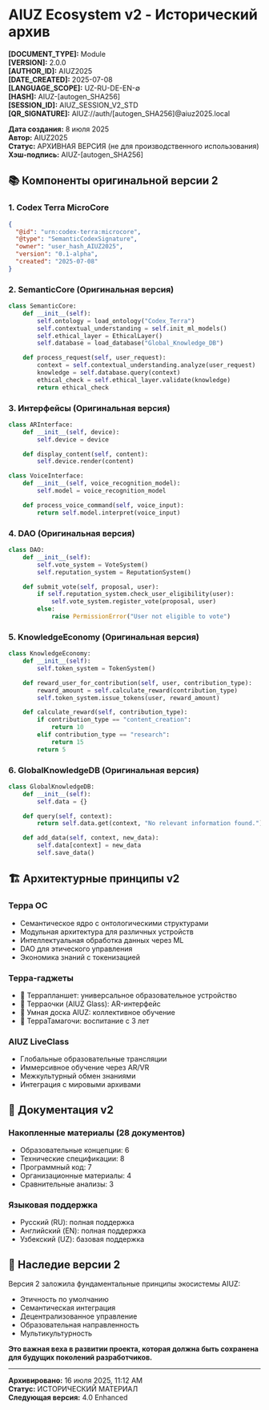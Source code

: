 # AIUZ Ecosystem v2 - Исторический архив

**\[DOCUMENT\_TYPE]:** Module\
**\[VERSION]:** 2.0.0\
**\[AUTHOR\_ID]:** AIUZ2025\
**\[DATE\_CREATED]:** 2025-07-08\
**\[LANGUAGE\_SCOPE]:** UZ-RU-DE-EN-∅\
**\[HASH]:** AIUZ-\[autogen\_SHA256]\
**\[SESSION\_ID]:** AIUZ\_SESSION\_V2\_STD\
**\[QR\_SIGNATURE]:** AIUZ://auth/\[autogen\_SHA256]@aiuz2025.local

**Дата создания:** 8 июля 2025\
**Автор:** AIUZ2025\
**Статус:** АРХИВНАЯ ВЕРСИЯ (не для производственного использования)\
**Хэш-подпись:** AIUZ-\[autogen\_SHA256]

## 📚 Компоненты оригинальной версии 2

### 1. Codex Terra MicroCore

```json
{
  "@id": "urn:codex-terra:microcore",
  "@type": "SemanticCodexSignature",
  "owner": "user_hash_AIUZ2025",
  "version": "0.1-alpha",
  "created": "2025-07-08"
}
```

### 2. SemanticCore (Оригинальная версия)

```python
class SemanticCore:
    def __init__(self):
        self.ontology = load_ontology("Codex_Terra")
        self.contextual_understanding = self.init_ml_models()
        self.ethical_layer = EthicalLayer()
        self.database = load_database("Global_Knowledge_DB")

    def process_request(self, user_request):
        context = self.contextual_understanding.analyze(user_request)
        knowledge = self.database.query(context)
        ethical_check = self.ethical_layer.validate(knowledge)
        return ethical_check
```

### 3. Интерфейсы (Оригинальная версия)

```python
class ARInterface:
    def __init__(self, device):
        self.device = device

    def display_content(self, content):
        self.device.render(content)

class VoiceInterface:
    def __init__(self, voice_recognition_model):
        self.model = voice_recognition_model

    def process_voice_command(self, voice_input):
        return self.model.interpret(voice_input)
```

### 4. DAO (Оригинальная версия)

```python
class DAO:
    def __init__(self):
        self.vote_system = VoteSystem()
        self.reputation_system = ReputationSystem()

    def submit_vote(self, proposal, user):
        if self.reputation_system.check_user_eligibility(user):
            self.vote_system.register_vote(proposal, user)
        else:
            raise PermissionError("User not eligible to vote")
```

### 5. KnowledgeEconomy (Оригинальная версия)

```python
class KnowledgeEconomy:
    def __init__(self):
        self.token_system = TokenSystem()

    def reward_user_for_contribution(self, user, contribution_type):
        reward_amount = self.calculate_reward(contribution_type)
        self.token_system.issue_tokens(user, reward_amount)

    def calculate_reward(self, contribution_type):
        if contribution_type == "content_creation":
            return 10
        elif contribution_type == "research":
            return 15
        return 5
```

### 6. GlobalKnowledgeDB (Оригинальная версия)

```python
class GlobalKnowledgeDB:
    def __init__(self):
        self.data = {}

    def query(self, context):
        return self.data.get(context, "No relevant information found.")

    def add_data(self, context, new_data):
        self.data[context] = new_data
        self.save_data()
```

## 🏗️ Архитектурные принципы v2

### Терра ОС

* Семантическое ядро с онтологическими структурами
* Модульная архитектура для различных устройств
* Интеллектуальная обработка данных через ML
* DAO для этического управления
* Экономика знаний с токенизацией

### Терра-гаджеты

* 📘 Террапланшет: универсальное образовательное устройство
* 🧠 Терраочки (AIUZ Glass): AR-интерфейс
* 🧲 Умная доска AIUZ: коллективное обучение
* 🐾 ТерраТамагочи: воспитание с 3 лет

### AIUZ LiveClass

* Глобальные образовательные трансляции
* Иммерсивное обучение через AR/VR
* Межкультурный обмен знаниями
* Интеграция с мировыми архивами

## 📝 Документация v2

### Накопленные материалы (28 документов)

* Образовательные концепции: 6
* Технические спецификации: 8
* Программный код: 7
* Организационные материалы: 4
* Сравнительные анализы: 3

### Языковая поддержка

* Русский (RU): полная поддержка
* Английский (EN): полная поддержка
* Узбекский (UZ): базовая поддержка

## 🎯 Наследие версии 2

Версия 2 заложила фундаментальные принципы экосистемы AIUZ:

* Этичность по умолчанию
* Семантическая интеграция
* Децентрализованное управление
* Образовательная направленность
* Мультикультурность

**Это важная веха в развитии проекта, которая должна быть сохранена для будущих поколений разработчиков.**

***

**Архивировано:** 16 июля 2025, 11:12 AM\
**Статус:** ИСТОРИЧЕСКИЙ МАТЕРИАЛ\
**Следующая версия:** 4.0 Enhanced
